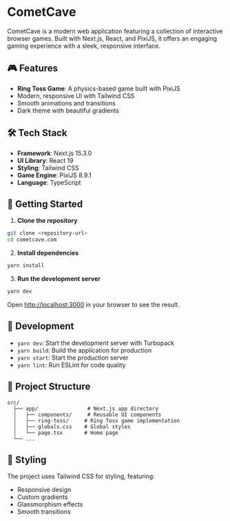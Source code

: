 # CometCave

CometCave is a modern web application featuring a collection of interactive browser games. Built with Next.js, React, and PixiJS, it offers an engaging gaming experience with a sleek, responsive interface.

## 🎮 Features

- **Ring Toss Game**: A physics-based game built with PixiJS
- Modern, responsive UI with Tailwind CSS
- Smooth animations and transitions
- Dark theme with beautiful gradients

## 🛠️ Tech Stack

- **Framework**: Next.js 15.3.0
- **UI Library**: React 19
- **Styling**: Tailwind CSS
- **Game Engine**: PixiJS 8.9.1
- **Language**: TypeScript

## 🚀 Getting Started

1. **Clone the repository**

```bash
git clone <repository-url>
cd cometcave.com
```

2. **Install dependencies**

```bash
yarn install
```

3. **Run the development server**

```bash
yarn dev
```

Open [http://localhost:3000](http://localhost:3000) in your browser to see the result.

## 🔧 Development

- `yarn dev`: Start the development server with Turbopack
- `yarn build`: Build the application for production
- `yarn start`: Start the production server
- `yarn lint`: Run ESLint for code quality

## 📁 Project Structure

```
src/
  ├── app/                # Next.js app directory
  │   ├── components/     # Reusable UI components
  │   ├── ring-toss/     # Ring Toss game implementation
  │   ├── globals.css    # Global styles
  │   └── page.tsx       # Home page
  └── ...
```

## 🎨 Styling

The project uses Tailwind CSS for styling, featuring:
- Responsive design
- Custom gradients
- Glassmorphism effects
- Smooth transitions
